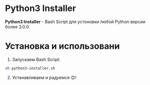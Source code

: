 # Python3 Installer
**Python3 Installer** - Bash Script для устоновки любой Python версии более 3.0.0.

# Установка и использовани
1. Запускаем Bash Script:
```sh
sh python3-installer.sh
```
2. Устанавливаем и радуемся 😊!